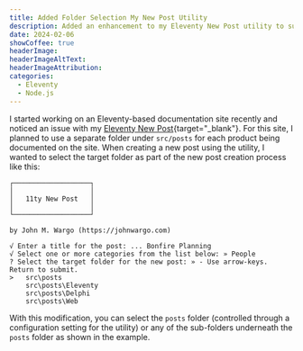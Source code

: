 ```yaml
---
title: Added Folder Selection My New Post Utility
description: Added an enhancement to my Eleventy New Post utility to support choosing the target folder during post creation.
date: 2024-02-06
showCoffee: true
headerImage: 
headerImageAltText: 
headerImageAttribution: 
categories:
  - Eleventy
  - Node.js
---
```


I started working on an Eleventy-based documentation site recently and noticed an issue with my [Eleventy New Post](https://github.com/johnwargo/eleventy-new-post){target="_blank"}. For this site, I planned to use a separate folder under `src/posts` for each product being documented on the site. When creating a new post using the utility, I wanted to select the target folder as part of the new post creation process like this:

```text
┌───────────────────┐
│                   │
│   11ty New Post   │
│                   │
└───────────────────┘

by John M. Wargo (https://johnwargo.com)

√ Enter a title for the post: ... Bonfire Planning
√ Select one or more categories from the list below: » People
? Select the target folder for the new post: » - Use arrow-keys. Return to submit.
>   src\posts
    src\posts\Eleventy
    src\posts\Delphi
    src\posts\Web
```

With this modification, you can select the `posts` folder (controlled through a configuration setting for the utility) or any of the sub-folders underneath the `posts` folder as shown in the example.
